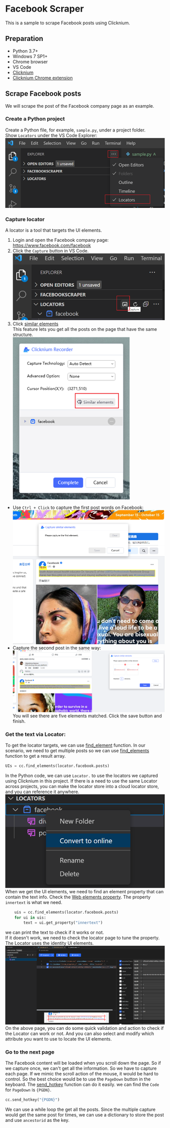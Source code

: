 # Facebook Scraper
This is a sample to scrape Facebook posts using Clicknium.

## Preparation
- Python 3.7+
- Windows 7 SP1+
- Chrome browser
- VS Code
- [Clicknium](https://www.clicknium.com/documents#set-up-clicknium-visual-studio-code-extension) 
- [Clicknium Chrome extension](https://www.clicknium.com/documents/tutorial/extensions/chromeextension#install)

## Scrape Facebook posts
We will scrape the post of the Facebook company page as an example.

### Create a Python project
Create a Python file, for example, `sample.py`, under a project folder.  
Show `Locators` under the VS Code Explorer:  
![locators](/pic/project.png)  

### Capture locator
A locator is a tool that targets the UI elements.
1. Login and open the Facebook company page: https://www.facebook.com/facebook  
2. Click the `Capture` button in VS Code.    
   ![capture](/pic/capture.png)
3. Click [similar elements](https://www.clicknium.com/documents/tutorial/recorder/capture_similar_elements)      
   This feature lets you get all the posts on the page that have the same structure.     
   ![recorder](/pic/Recorder.png)  

- Use `Ctrl + Click` to capture the first post words on Facebook:  
![first element](/pic/elements1.png)  
- Capture the second post in the same way:  
![second elements](/pic/elements2.png)  
You will see there are five elements matched. Click the save button and finish. 

### Get the text via Locator:
To get the locator targets, we can use [find_element](https://www.clicknium.com/documents/references/python/globalfunctions/find_element) function. In our scenario, we need to get multiple posts so we can use [find_elements](https://www.clicknium.com/documents/references/python/globalfunctions/find_elements) function to get a result array. 
```python
UIs = cc.find_elements(locator.facebook.posts)
```
In the Python code, we can use `Locator.` to use the locators we captured using Clicknium in this project. If there is a need to use the same Locator across projects, you can make the locator store into a cloud locator store, and you can reference it anywhere.  
![cloud](/pic/cloudlocator.png)  
When we get the UI elements, we need to find an element property that can contain the text info. Check the [Web elements property](https://www.clicknium.com/documents/concepts/web#web-element-properties). The property `innertext` is what we need.  
```python
    uis = cc.find_elements(locator.facebook.posts)
    for ui in uis:
        text = ui.get_property("innertext")
```
we can print the text to check if it works or not.  
If it doesn't work, we need to check the locator page to tune the property. The Locator uses the identity UI elements.  
![locator](/pic/locator.png)
On the above page, you can do some quick validation and action to check if the Locator can work or not. And you can also select and modify which attribute you want to use to locate the UI elements. 

### Go to the next page
The Facebook content will be loaded when you scroll down the page. So if we capture once, we can't get all the information. So we have to capture each page. If we mimic the scroll action of the mouse, it would be hard to control. So the best choice would be to use the `PageDown` button in the keyboard. The [send_hotkey](https://www.clicknium.com/documents/references/python/uielement/send_hotkey) function can do it easily. we can find the `Code` for `PageDown` is `{PGDN}`.
```python
cc.send_hotkey("{PGDN}")
```
We can use a while loop the get all the posts. Since the multiple capture would get the same post for times, we can use a dictionary to store the post and use `ancestorid` as the key. 







